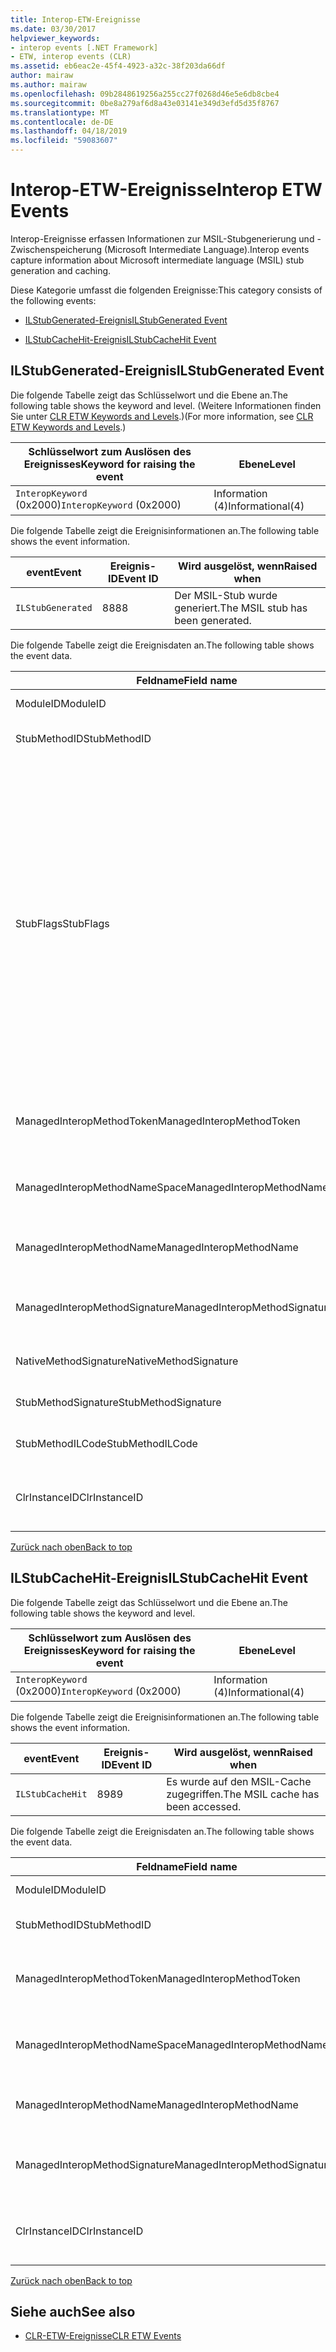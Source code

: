 ```yaml
---
title: Interop-ETW-Ereignisse
ms.date: 03/30/2017
helpviewer_keywords:
- interop events [.NET Framework]
- ETW, interop events (CLR)
ms.assetid: eb6eac2e-45f4-4923-a32c-38f203da66df
author: mairaw
ms.author: mairaw
ms.openlocfilehash: 09b2848619256a255cc27f0268d46e5e6db8cbe4
ms.sourcegitcommit: 0be8a279af6d8a43e03141e349d3efd5d35f8767
ms.translationtype: MT
ms.contentlocale: de-DE
ms.lasthandoff: 04/18/2019
ms.locfileid: "59083607"
---
```

# <a name="interop-etw-events"></a><span data-ttu-id="14007-102">Interop-ETW-Ereignisse</span><span class="sxs-lookup"><span data-stu-id="14007-102">Interop ETW Events</span></span>
<a name="top"></a> <span data-ttu-id="14007-103">Interop-Ereignisse erfassen Informationen zur MSIL-Stubgenerierung und -Zwischenspeicherung (Microsoft Intermediate Language).</span><span class="sxs-lookup"><span data-stu-id="14007-103">Interop events capture information about Microsoft intermediate language (MSIL) stub generation and caching.</span></span>  
  
 <span data-ttu-id="14007-104">Diese Kategorie umfasst die folgenden Ereignisse:</span><span class="sxs-lookup"><span data-stu-id="14007-104">This category consists of the following events:</span></span>  
  
-   [<span data-ttu-id="14007-105">ILStubGenerated-Ereignis</span><span class="sxs-lookup"><span data-stu-id="14007-105">ILStubGenerated Event</span></span>](#ilstubgenerated_event)  
  
-   [<span data-ttu-id="14007-106">ILStubCacheHit-Ereignis</span><span class="sxs-lookup"><span data-stu-id="14007-106">ILStubCacheHit Event</span></span>](#ilstubcachehit_event)  
  
<a name="ilstubgenerated_event"></a>   
## <a name="ilstubgenerated-event"></a><span data-ttu-id="14007-107">ILStubGenerated-Ereignis</span><span class="sxs-lookup"><span data-stu-id="14007-107">ILStubGenerated Event</span></span>  
 <span data-ttu-id="14007-108">Die folgende Tabelle zeigt das Schlüsselwort und die Ebene an.</span><span class="sxs-lookup"><span data-stu-id="14007-108">The following table shows the keyword and level.</span></span> <span data-ttu-id="14007-109">(Weitere Informationen finden Sie unter [CLR ETW Keywords and Levels](../../../docs/framework/performance/clr-etw-keywords-and-levels.md).)</span><span class="sxs-lookup"><span data-stu-id="14007-109">(For more information, see [CLR ETW Keywords and Levels](../../../docs/framework/performance/clr-etw-keywords-and-levels.md).)</span></span>  
  
|<span data-ttu-id="14007-110">Schlüsselwort zum Auslösen des Ereignisses</span><span class="sxs-lookup"><span data-stu-id="14007-110">Keyword for raising the event</span></span>|<span data-ttu-id="14007-111">Ebene</span><span class="sxs-lookup"><span data-stu-id="14007-111">Level</span></span>|  
|-----------------------------------|-----------|  
|<span data-ttu-id="14007-112">`InteropKeyword` (0x2000)</span><span class="sxs-lookup"><span data-stu-id="14007-112">`InteropKeyword` (0x2000)</span></span>|<span data-ttu-id="14007-113">Information (4)</span><span class="sxs-lookup"><span data-stu-id="14007-113">Informational(4)</span></span>|  
  
 <span data-ttu-id="14007-114">Die folgende Tabelle zeigt die Ereignisinformationen an.</span><span class="sxs-lookup"><span data-stu-id="14007-114">The following table shows the event information.</span></span>  
  
|<span data-ttu-id="14007-115">event</span><span class="sxs-lookup"><span data-stu-id="14007-115">Event</span></span>|<span data-ttu-id="14007-116">Ereignis-ID</span><span class="sxs-lookup"><span data-stu-id="14007-116">Event ID</span></span>|<span data-ttu-id="14007-117">Wird ausgelöst, wenn</span><span class="sxs-lookup"><span data-stu-id="14007-117">Raised when</span></span>|  
|-----------|--------------|-----------------|  
|`ILStubGenerated`|<span data-ttu-id="14007-118">88</span><span class="sxs-lookup"><span data-stu-id="14007-118">88</span></span>|<span data-ttu-id="14007-119">Der MSIL-Stub wurde generiert.</span><span class="sxs-lookup"><span data-stu-id="14007-119">The MSIL stub has been generated.</span></span>|  
  
 <span data-ttu-id="14007-120">Die folgende Tabelle zeigt die Ereignisdaten an.</span><span class="sxs-lookup"><span data-stu-id="14007-120">The following table shows the event data.</span></span>  
  
|<span data-ttu-id="14007-121">Feldname</span><span class="sxs-lookup"><span data-stu-id="14007-121">Field name</span></span>|<span data-ttu-id="14007-122">Datentyp</span><span class="sxs-lookup"><span data-stu-id="14007-122">Data type</span></span>|<span data-ttu-id="14007-123">Beschreibung</span><span class="sxs-lookup"><span data-stu-id="14007-123">Description</span></span>|  
|----------------|---------------|-----------------|  
|<span data-ttu-id="14007-124">ModuleID</span><span class="sxs-lookup"><span data-stu-id="14007-124">ModuleID</span></span>|<span data-ttu-id="14007-125">win:UInt16</span><span class="sxs-lookup"><span data-stu-id="14007-125">win:UInt16</span></span>|<span data-ttu-id="14007-126">Der Modulbezeichner.</span><span class="sxs-lookup"><span data-stu-id="14007-126">The module identifier.</span></span>|  
|<span data-ttu-id="14007-127">StubMethodID</span><span class="sxs-lookup"><span data-stu-id="14007-127">StubMethodID</span></span>|<span data-ttu-id="14007-128">win:UInt64</span><span class="sxs-lookup"><span data-stu-id="14007-128">win:UInt64</span></span>|<span data-ttu-id="14007-129">Der Bezeichner für die Stubmethode.</span><span class="sxs-lookup"><span data-stu-id="14007-129">The stub method identifier.</span></span>|  
|<span data-ttu-id="14007-130">StubFlags</span><span class="sxs-lookup"><span data-stu-id="14007-130">StubFlags</span></span>|<span data-ttu-id="14007-131">win:UInt64</span><span class="sxs-lookup"><span data-stu-id="14007-131">win:UInt64</span></span>|<span data-ttu-id="14007-132">Die Flags für den Stub:</span><span class="sxs-lookup"><span data-stu-id="14007-132">The flags for the stub:</span></span><br /><br /> <span data-ttu-id="14007-133">0x1 – Reverse-Interop.</span><span class="sxs-lookup"><span data-stu-id="14007-133">0x1 - Reverse interop.</span></span><br /><br /> <span data-ttu-id="14007-134">0x2 – COM-Interop.</span><span class="sxs-lookup"><span data-stu-id="14007-134">0x2 - COM interop.</span></span><br /><br /> <span data-ttu-id="14007-135">0x4 – Von „NGen.exe“ generierter Stub.</span><span class="sxs-lookup"><span data-stu-id="14007-135">0x4 - Stub generated by NGen.exe.</span></span><br /><br /> <span data-ttu-id="14007-136">0x8 – Delegat.</span><span class="sxs-lookup"><span data-stu-id="14007-136">0x8 - Delegate.</span></span><br /><br /> <span data-ttu-id="14007-137">0x10 – Variables Argument.</span><span class="sxs-lookup"><span data-stu-id="14007-137">0x10 - Variable arrgument.</span></span><br /><br /> <span data-ttu-id="14007-138">0x20 – Nicht verwalteter Aufgerufener.</span><span class="sxs-lookup"><span data-stu-id="14007-138">0x20 - Unmanaged callee.</span></span>|  
|<span data-ttu-id="14007-139">ManagedInteropMethodToken</span><span class="sxs-lookup"><span data-stu-id="14007-139">ManagedInteropMethodToken</span></span>|<span data-ttu-id="14007-140">win:UInt32</span><span class="sxs-lookup"><span data-stu-id="14007-140">win:UInt32</span></span>|<span data-ttu-id="14007-141">Das Token für die verwaltete Interop-Methode.</span><span class="sxs-lookup"><span data-stu-id="14007-141">The token for the managed interop method.</span></span>|  
|<span data-ttu-id="14007-142">ManagedInteropMethodNameSpace</span><span class="sxs-lookup"><span data-stu-id="14007-142">ManagedInteropMethodNameSpace</span></span>|<span data-ttu-id="14007-143">win:UnicodeString</span><span class="sxs-lookup"><span data-stu-id="14007-143">win:UnicodeString</span></span>|<span data-ttu-id="14007-144">Der Namespace für die verwaltete Interop-Methode.</span><span class="sxs-lookup"><span data-stu-id="14007-144">The namespace of the managed interop method.</span></span>|  
|<span data-ttu-id="14007-145">ManagedInteropMethodName</span><span class="sxs-lookup"><span data-stu-id="14007-145">ManagedInteropMethodName</span></span>|<span data-ttu-id="14007-146">win:UnicodeString</span><span class="sxs-lookup"><span data-stu-id="14007-146">win:UnicodeString</span></span>|<span data-ttu-id="14007-147">Der Name der verwalteten Interop-Methode.</span><span class="sxs-lookup"><span data-stu-id="14007-147">The name of the managed interop method.</span></span>|  
|<span data-ttu-id="14007-148">ManagedInteropMethodSignature</span><span class="sxs-lookup"><span data-stu-id="14007-148">ManagedInteropMethodSignature</span></span>|<span data-ttu-id="14007-149">win:UnicodeString</span><span class="sxs-lookup"><span data-stu-id="14007-149">win:UnicodeString</span></span>|<span data-ttu-id="14007-150">Die Signatur der verwalteten Interop-Methode.</span><span class="sxs-lookup"><span data-stu-id="14007-150">The signature of the managed interop method.</span></span>|  
|<span data-ttu-id="14007-151">NativeMethodSignature</span><span class="sxs-lookup"><span data-stu-id="14007-151">NativeMethodSignature</span></span>|<span data-ttu-id="14007-152">win:UnicodeString</span><span class="sxs-lookup"><span data-stu-id="14007-152">win:UnicodeString</span></span>|<span data-ttu-id="14007-153">Die systemeigene Methodensignatur.</span><span class="sxs-lookup"><span data-stu-id="14007-153">The native method signature.</span></span>|  
|<span data-ttu-id="14007-154">StubMethodSignature</span><span class="sxs-lookup"><span data-stu-id="14007-154">StubMethodSignature</span></span>|<span data-ttu-id="14007-155">win:UnicodeString</span><span class="sxs-lookup"><span data-stu-id="14007-155">win:UnicodeString</span></span>|<span data-ttu-id="14007-156">Die Signatur der Stubmethode.</span><span class="sxs-lookup"><span data-stu-id="14007-156">The stub method signature.</span></span>|  
|<span data-ttu-id="14007-157">StubMethodILCode</span><span class="sxs-lookup"><span data-stu-id="14007-157">StubMethodILCode</span></span>|<span data-ttu-id="14007-158">win:UnicodeString</span><span class="sxs-lookup"><span data-stu-id="14007-158">win:UnicodeString</span></span>|<span data-ttu-id="14007-159">Der MSIL-Code für die Stubmethode.</span><span class="sxs-lookup"><span data-stu-id="14007-159">The MSIL code for the stub method.</span></span>|  
|<span data-ttu-id="14007-160">ClrInstanceID</span><span class="sxs-lookup"><span data-stu-id="14007-160">ClrInstanceID</span></span>|<span data-ttu-id="14007-161">win:UInt16</span><span class="sxs-lookup"><span data-stu-id="14007-161">win:UInt16</span></span>|<span data-ttu-id="14007-162">Eindeutige ID für die Instanz von CLR oder CoreCLR.</span><span class="sxs-lookup"><span data-stu-id="14007-162">Unique ID for the instance of CLR or CoreCLR.</span></span>|  
  
 [<span data-ttu-id="14007-163">Zurück nach oben</span><span class="sxs-lookup"><span data-stu-id="14007-163">Back to top</span></span>](#top)  
  
<a name="ilstubcachehit_event"></a>   
## <a name="ilstubcachehit-event"></a><span data-ttu-id="14007-164">ILStubCacheHit-Ereignis</span><span class="sxs-lookup"><span data-stu-id="14007-164">ILStubCacheHit Event</span></span>  
 <span data-ttu-id="14007-165">Die folgende Tabelle zeigt das Schlüsselwort und die Ebene an.</span><span class="sxs-lookup"><span data-stu-id="14007-165">The following table shows the keyword and level.</span></span>  
  
|<span data-ttu-id="14007-166">Schlüsselwort zum Auslösen des Ereignisses</span><span class="sxs-lookup"><span data-stu-id="14007-166">Keyword for raising the event</span></span>|<span data-ttu-id="14007-167">Ebene</span><span class="sxs-lookup"><span data-stu-id="14007-167">Level</span></span>|  
|-----------------------------------|-----------|  
|<span data-ttu-id="14007-168">`InteropKeyword` (0x2000)</span><span class="sxs-lookup"><span data-stu-id="14007-168">`InteropKeyword` (0x2000)</span></span>|<span data-ttu-id="14007-169">Information (4)</span><span class="sxs-lookup"><span data-stu-id="14007-169">Informational(4)</span></span>|  
  
 <span data-ttu-id="14007-170">Die folgende Tabelle zeigt die Ereignisinformationen an.</span><span class="sxs-lookup"><span data-stu-id="14007-170">The following table shows the event information.</span></span>  
  
|<span data-ttu-id="14007-171">event</span><span class="sxs-lookup"><span data-stu-id="14007-171">Event</span></span>|<span data-ttu-id="14007-172">Ereignis-ID</span><span class="sxs-lookup"><span data-stu-id="14007-172">Event ID</span></span>|<span data-ttu-id="14007-173">Wird ausgelöst, wenn</span><span class="sxs-lookup"><span data-stu-id="14007-173">Raised when</span></span>|  
|-----------|--------------|-----------------|  
|`ILStubCacheHit`|<span data-ttu-id="14007-174">89</span><span class="sxs-lookup"><span data-stu-id="14007-174">89</span></span>|<span data-ttu-id="14007-175">Es wurde auf den MSIL-Cache zugegriffen.</span><span class="sxs-lookup"><span data-stu-id="14007-175">The MSIL cache has been accessed.</span></span>|  
  
 <span data-ttu-id="14007-176">Die folgende Tabelle zeigt die Ereignisdaten an.</span><span class="sxs-lookup"><span data-stu-id="14007-176">The following table shows the event data.</span></span>  
  
|<span data-ttu-id="14007-177">Feldname</span><span class="sxs-lookup"><span data-stu-id="14007-177">Field name</span></span>|<span data-ttu-id="14007-178">Datentyp</span><span class="sxs-lookup"><span data-stu-id="14007-178">Data type</span></span>|<span data-ttu-id="14007-179">Beschreibung</span><span class="sxs-lookup"><span data-stu-id="14007-179">Description</span></span>|  
|----------------|---------------|-----------------|  
|<span data-ttu-id="14007-180">ModuleID</span><span class="sxs-lookup"><span data-stu-id="14007-180">ModuleID</span></span>|<span data-ttu-id="14007-181">win:UInt16</span><span class="sxs-lookup"><span data-stu-id="14007-181">win:UInt16</span></span>|<span data-ttu-id="14007-182">Der Modulbezeichner.</span><span class="sxs-lookup"><span data-stu-id="14007-182">The module identifier.</span></span>|  
|<span data-ttu-id="14007-183">StubMethodID</span><span class="sxs-lookup"><span data-stu-id="14007-183">StubMethodID</span></span>|<span data-ttu-id="14007-184">win:UInt64</span><span class="sxs-lookup"><span data-stu-id="14007-184">win:UInt64</span></span>|<span data-ttu-id="14007-185">Der Bezeichner für die Stubmethode.</span><span class="sxs-lookup"><span data-stu-id="14007-185">The stub method identifier.</span></span>|  
|<span data-ttu-id="14007-186">ManagedInteropMethodToken</span><span class="sxs-lookup"><span data-stu-id="14007-186">ManagedInteropMethodToken</span></span>|<span data-ttu-id="14007-187">win:UInt32</span><span class="sxs-lookup"><span data-stu-id="14007-187">win:UInt32</span></span>|<span data-ttu-id="14007-188">Das Token für die verwaltete Interop-Methode.</span><span class="sxs-lookup"><span data-stu-id="14007-188">The token for the managed interop method.</span></span>|  
|<span data-ttu-id="14007-189">ManagedInteropMethodNameSpace</span><span class="sxs-lookup"><span data-stu-id="14007-189">ManagedInteropMethodNameSpace</span></span>|<span data-ttu-id="14007-190">win:UnicodeString</span><span class="sxs-lookup"><span data-stu-id="14007-190">win:UnicodeString</span></span>|<span data-ttu-id="14007-191">Der Namespace für die verwaltete Interop-Methode.</span><span class="sxs-lookup"><span data-stu-id="14007-191">The namespace of the managed interop method.</span></span>|  
|<span data-ttu-id="14007-192">ManagedInteropMethodName</span><span class="sxs-lookup"><span data-stu-id="14007-192">ManagedInteropMethodName</span></span>|<span data-ttu-id="14007-193">win:UnicodeString</span><span class="sxs-lookup"><span data-stu-id="14007-193">win:UnicodeString</span></span>|<span data-ttu-id="14007-194">Der Name der verwalteten Interop-Methode.</span><span class="sxs-lookup"><span data-stu-id="14007-194">The name of the managed interop method.</span></span>|  
|<span data-ttu-id="14007-195">ManagedInteropMethodSignature</span><span class="sxs-lookup"><span data-stu-id="14007-195">ManagedInteropMethodSignature</span></span>|<span data-ttu-id="14007-196">win:UnicodeString</span><span class="sxs-lookup"><span data-stu-id="14007-196">win:UnicodeString</span></span>|<span data-ttu-id="14007-197">Die Signatur der verwalteten Interop-Methode.</span><span class="sxs-lookup"><span data-stu-id="14007-197">The signature of the managed interop method.</span></span>|  
|<span data-ttu-id="14007-198">ClrInstanceID</span><span class="sxs-lookup"><span data-stu-id="14007-198">ClrInstanceID</span></span>|<span data-ttu-id="14007-199">win:UInt16</span><span class="sxs-lookup"><span data-stu-id="14007-199">win:UInt16</span></span>|<span data-ttu-id="14007-200">Eindeutige ID für die Instanz von CLR oder CoreCLR.</span><span class="sxs-lookup"><span data-stu-id="14007-200">Unique ID for the instance of CLR or CoreCLR.</span></span>|  
  
 [<span data-ttu-id="14007-201">Zurück nach oben</span><span class="sxs-lookup"><span data-stu-id="14007-201">Back to top</span></span>](#top)  
  
## <a name="see-also"></a><span data-ttu-id="14007-202">Siehe auch</span><span class="sxs-lookup"><span data-stu-id="14007-202">See also</span></span>

- [<span data-ttu-id="14007-203">CLR-ETW-Ereignisse</span><span class="sxs-lookup"><span data-stu-id="14007-203">CLR ETW Events</span></span>](../../../docs/framework/performance/clr-etw-events.md)
